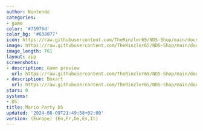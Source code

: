 ```yaml
---
author: Nintendo
categories:
- game
color: '#75978d'
color_bg: '#638077'
icon: https://raw.githubusercontent.com/TheRinzler65/NDS-Shop/main/docs/assets/images/icons/mariopartyds.png
image: https://raw.githubusercontent.com/TheRinzler65/NDS-Shop/main/docs/assets/images/icons/mariopartyds.png
image_length: 761
layout: app
screenshots:
- description: Game preview
  url: https://raw.githubusercontent.com/TheRinzler65/NDS-Shop/main/docs/assets/images/screenshots/mariopartyds/mariopartyds.png
- description: Boxart
  url: https://raw.githubusercontent.com/TheRinzler65/NDS-Shop/main/docs/assets/images/boxart/Mario%20Party%20DS%20(Europe)%20(En%2CFr%2CDe%2CEs%2CIt)%20(Rev%20).nds.png
stars: 0
systems:
- DS
title: Mario Party DS
updated: '2024-08-09T21:49:58+02:00'
version: (Europe) (En,Fr,De,Es,It)
---
```

